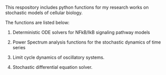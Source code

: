 
This respository includes python functions for my research works on stochastic models of cellular biology. 

The functions are listed below:

1. Deterministic ODE solvers for NFkB/IkB signaling pathway models 

2. Power Spectrum analysis functions for the stochastic dynamics of time series

3. Limit cycle dynamics of oscillatory systems. 

4. Stochastic differential equation solver. 
